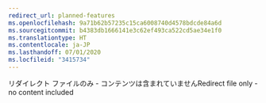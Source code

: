 ```yaml
---
redirect_url: planned-features
ms.openlocfilehash: 9a71b62b57235c15ca6008740d4578bdcde84a6d
ms.sourcegitcommit: b4383db1666141e3c62ef493ca522cd5ae34e1f0
ms.translationtype: HT
ms.contentlocale: ja-JP
ms.lasthandoff: 07/01/2020
ms.locfileid: "3415734"
---
```

<span data-ttu-id="fdd97-101">リダイレクト ファイルのみ - コンテンツは含まれていません</span><span class="sxs-lookup"><span data-stu-id="fdd97-101">Redirect file only - no content included</span></span>